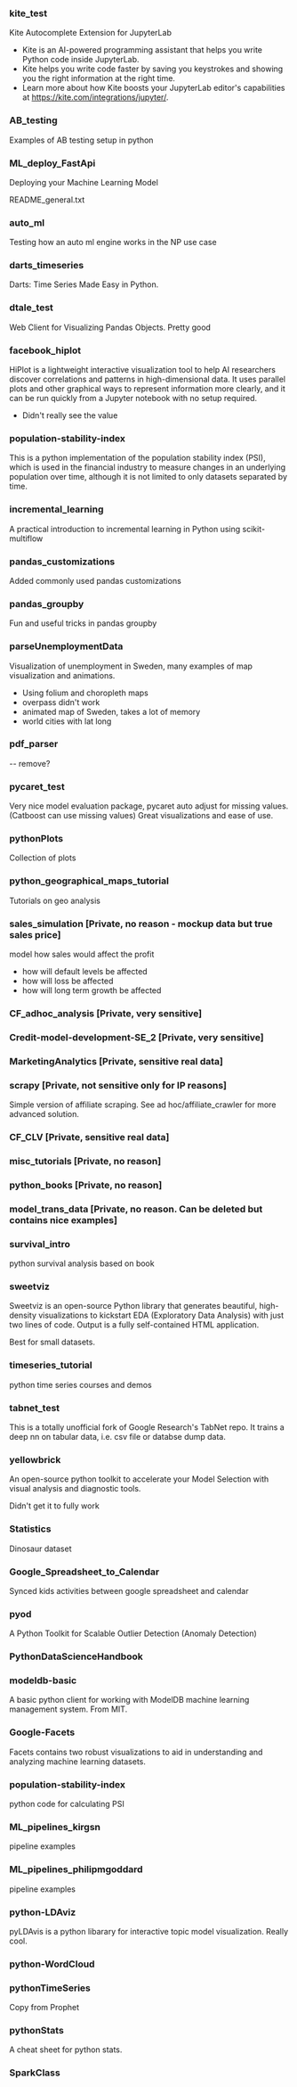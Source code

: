 ### kite_test
Kite Autocomplete Extension for JupyterLab
- Kite is an AI-powered programming assistant that helps you write Python code inside JupyterLab.
- Kite helps you write code faster by saving you keystrokes and showing you the right information at the right time.
- Learn more about how Kite boosts your JupyterLab editor's capabilities at https://kite.com/integrations/jupyter/.


### AB_testing
Examples of AB testing setup in python

### ML_deploy_FastApi
Deploying your Machine Learning Model

README_general.txt
### auto_ml
Testing how an auto ml engine works in the NP use case

### darts_timeseries
Darts: Time Series Made Easy in Python.

### dtale_test
Web Client for Visualizing Pandas Objects. Pretty good

### facebook_hiplot
HiPlot is a lightweight interactive visualization tool to help AI researchers discover correlations and patterns in high-dimensional data. It uses parallel plots and other graphical ways to represent information more clearly, and it can be run quickly from a Jupyter notebook with no setup required.

- Didn't really see the value

### population-stability-index
This is a python implementation of the population stability index (PSI), which is used in the financial industry to measure changes in an underlying population over time, although it is not limited to only datasets separated by time.

### incremental_learning
A practical introduction to incremental learning in Python using scikit-multiflow

### pandas_customizations
Added commonly used pandas customizations

### pandas_groupby
Fun and useful tricks in pandas groupby

### parseUnemploymentData
Visualization of unemployment in Sweden, many examples of map visualization and animations.
- Using folium and choropleth maps
- overpass didn't work
- animated map of Sweden, takes a lot of memory
- world cities with lat long

### pdf_parser
-- remove?

### pycaret_test
Very nice model evaluation package, pycaret auto adjust for missing values. (Catboost can use missing values) Great visualizations and ease of use.

### pythonPlots
Collection of plots

### python_geographical_maps_tutorial
Tutorials on geo analysis

### sales_simulation [Private, no reason - mockup data but true sales price]
model how sales would affect the profit
- how will default levels be affected
- how will loss be affected
- how will long term growth be affected

### CF_adhoc_analysis [Private, very sensitive]

### Credit-model-development-SE_2 [Private, very sensitive]

### MarketingAnalytics [Private, sensitive real data]

### scrapy [Private, not sensitive only for IP reasons]
Simple version of affiliate scraping. See ad hoc/affiliate_crawler for more advanced solution.

### CF_CLV [Private, sensitive real data]

### misc_tutorials [Private, no reason]

### python_books [Private, no reason]

### model_trans_data [Private, no reason. Can be deleted but contains nice examples]

### survival_intro
python survival analysis based on book

### sweetviz
Sweetviz is an open-source Python library that generates beautiful, high-density visualizations to kickstart EDA (Exploratory Data Analysis) with just two lines of code. Output is a fully self-contained HTML application.

Best for small datasets.

### timeseries_tutorial
python time series courses and demos

### tabnet_test
This is a totally unofficial fork of Google Research's TabNet repo. It trains a deep nn on tabular data, i.e. csv file or databse dump data.

### yellowbrick
An open-source python toolkit to accelerate your Model Selection with visual analysis and diagnostic tools.

Didn't get it to fully work

### Statistics
Dinosaur dataset

### Google_Spreadsheet_to_Calendar
Synced kids activities between google spreadsheet and calendar

### pyod
A Python Toolkit for Scalable Outlier Detection (Anomaly Detection)

### PythonDataScienceHandbook

### modeldb-basic
A basic python client for working with ModelDB machine learning management system. From MIT.

### Google-Facets
Facets contains two robust visualizations to aid in understanding and analyzing machine learning datasets.

### population-stability-index
python code for calculating PSI

### ML_pipelines_kirgsn
pipeline examples

### ML_pipelines_philipmgoddard
pipeline examples

### python-LDAviz
pyLDAvis is a python libarary for interactive topic model visualization. Really cool.

### python-WordCloud  

### pythonTimeSeries
Copy from Prophet

### pythonStats
A cheat sheet for python stats.

### SparkClass
